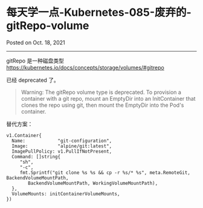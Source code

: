 # 每天学一点-Kubernetes-085-废弃的-gitRepo-volume

Posted on Oct. 18, 2021

---


gitRepo 是一种磁盘类型
https://kubernetes.io/docs/concepts/storage/volumes/#gitrepo

已经 deprecated 了。

>Warning: The gitRepo volume type is deprecated. To provision a container with a git repo, mount an EmptyDir into an InitContainer that clones the repo using git, then mount the EmptyDir into the Pod's container.

替代方案：

```
v1.Container{
  Name:            "git-configuration",
  Image:           "alpine/git:latest",
  ImagePullPolicy: v1.PullIfNotPresent,
  Command: []string{
     "sh",
     "-c",
     fmt.Sprintf("git clone %s %s && cp -r %s/* %s", meta.RemoteGit, BackendVolumeMountPath,
        BackendVolumeMountPath, WorkingVolumeMountPath),
  },
  VolumeMounts: initContainerVolumeMounts,
})
```
